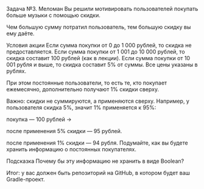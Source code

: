 Задача №3. Меломан
Вы решили мотивировать пользователей покупать больше музыки с помощью скидки.

Чем большую сумму потратил пользователь, тем большую скидку вы ему даёте.

Условия акции
Если сумма покупки от 0 до 1 000 рублей, то скидка не предоставляется.
Если сумма покупки от 1 001 до 10 000 рублей, то скидка составит 100 рублей (как в лекции).
Если сумма покупки от 10 001 рубля и выше, то скидка составит 5% от суммы.
Все цены указаны в рублях.

При этом постоянные пользователи, то есть те, кто покупает ежемесячно, дополнительно получают 1% скидки сверху.

Важно: скидки не суммируются, а применяются сверху. Например, у пользователя скидка 5%, значит 1% применяется к 95%:

покупка — 100 рублей →

после применения 5% скидки — 95 рублей.

после применения 1% скидки — 94 рубля.
Подумайте, как вы будете хранить информацию о постоянных покупателях.

Подсказка
Почему бы эту информацию не хранить в виде Boolean?

Итог: у вас должен быть репозиторий на GitHub, в котором будет ваш Gradle-проект.